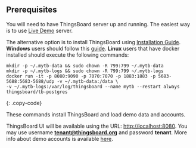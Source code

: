 ## Prerequisites

You will need to have ThingsBoard server up and running. 
The easiest way is to use [Live Demo](https://demo.thingsboard.io/signup) server.

The alternative option is to install ThingsBoard using [Installation Guide](/docs/user-guide/install/installation-options/). 
**Windows** users should follow this [guide](/docs/user-guide/install/docker-windows/). **Linux** users that have docker installed should execute the following commands:

```
mkdir -p ~/.mytb-data && sudo chown -R 799:799 ~/.mytb-data
mkdir -p ~/.mytb-logs && sudo chown -R 799:799 ~/.mytb-logs
docker run -it -p 8080:9090 -p 7070:7070 -p 1883:1883 -p 5683-5688:5683-5688/udp -v ~/.mytb-data:/data \
-v ~/.mytb-logs:/var/log/thingsboard --name mytb --restart always thingsboard/tb-postgres

``` 
{: .copy-code}

These commands install ThingsBoard and load demo data and accounts.

ThingsBoard UI will be available using the URL: [http://localhost:8080](http://localhost:8080).
You may use username **tenant@thingsboard.org** and password **tenant**. 
More info about demo accounts is available [here](/docs/samples/demo-account/). 



